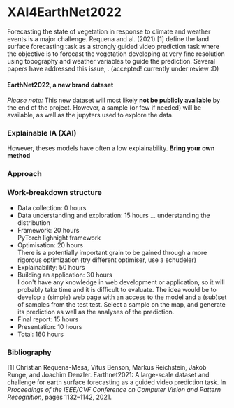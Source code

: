 # XAI4EarthNet2022

Forecasting the state of vegetation in response to climate and weather events is a major challenge. Requena and al. (2021) [1] define the land surface forecasting task as a strongly guided video prediction task where the objective is to forecast the vegetation developing at very fine resolution using topography and weather variables to guide the prediction. Several papers have addressed this issue, . (accepted! currently under review :D)

#### EarthNet2022, a new brand dataset

*Please note:* This new dataset will most likely **not be publicly available** by the end of the project. However, a sample (or few if needed) will be available, as well as the jupyters used to explore the data. 


### Explainable IA (XAI) 
However, theses models have often a low explainability.  **Bring your own method**

### Approach

### Work-breakdown structure 
 * Data collection: 0 hours
 * Data understanding and exploration: 15 hours
 ... understanding the distribution 
 * Framework: 20 hours   
PyTorch lighnight framework
 * Optimisation: 20 hours   
There is a potentially important grain to be gained through a more rigorous optimization (try different optimiser, use a schudeler) 
 * Explainability: 50 hours
 * Building an application: 30 hours   
I don't have any knowledge in web development or application, so it will probably take time and it is difficult to evaluate. The idea would be to develop a (simple) web page with an access to the model and a (sub)set of samples from the test test. Select a sample on the map, and generate its prediction as well as the analyses of the prediction.
 * Final report: 15 hours
 * Presentation: 10 hours
 * Total: 160 hours


### Bibliography
[1] Christian Requena-Mesa, Vitus Benson, Markus Reichstein, Jakob Runge, and Joachim Denzler. Earthnet2021: A large-scale dataset and challenge for earth surface forecasting as a guided video prediction task. In *Proceedings of the IEEE/CVF Conference on Computer Vision and Pattern Recognition*, pages 1132–1142, 2021.

